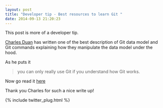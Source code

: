 ```yaml
---
layout: post
title: "Developer tip - Best resources to learn Git "
date: 2014-09-13 21:20:23
---
```


This post is more of a developer tip.

[Charles Duan](http://sbf5.com/~cduan/) has written one of the best description of Git data model and Git commands explaining how they manipulate the data model under the hood.

As he puts it

>
> you can only really use Git if you understand how Git works.
>

Now go read it [here](http://www.sbf5.com/~cduan/technical/git/)

Thank you Charles for such a nice write up!

{% include twitter_plug.html %}
